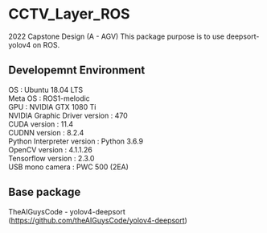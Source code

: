 # CCTV_Layer_ROS
2022 Capstone Design (A - AGV)
This package purpose is to use deepsort-yolov4 on ROS. 

## Developemnt Environment

OS : Ubuntu 18.04 LTS  
Meta OS : ROS1-melodic  
GPU : NVIDIA GTX 1080 Ti  
NVIDIA Graphic Driver version : 470  
CUDA version : 11.4  
CUDNN version : 8.2.4  
Python Interpreter version : Python 3.6.9  
OpenCV version : 4.1.1.26  
Tensorflow version : 2.3.0  
USB mono camera : PWC 500 (2EA)  

## Base package
TheAIGuysCode - yolov4-deepsort (https://github.com/theAIGuysCode/yolov4-deepsort)
